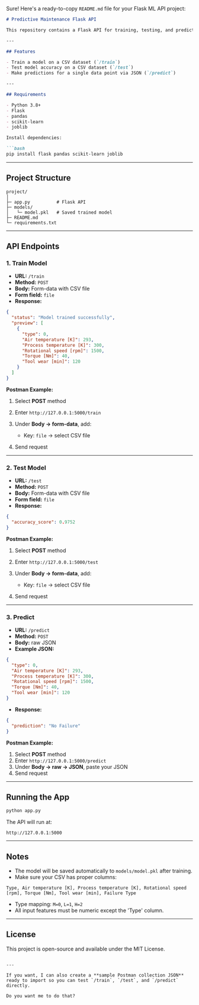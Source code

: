 Sure! Here's a ready-to-copy `README.md` file for your Flask ML API project:

````markdown
# Predictive Maintenance Flask API

This repository contains a Flask API for training, testing, and predicting machine failures using a **Logistic Regression** model. You can interact with the API via **Postman** or any HTTP client.

---

## Features

- Train a model on a CSV dataset (`/train`)
- Test model accuracy on a CSV dataset (`/test`)
- Make predictions for a single data point via JSON (`/predict`)

---

## Requirements

- Python 3.8+
- Flask
- pandas
- scikit-learn
- joblib

Install dependencies:

```bash
pip install flask pandas scikit-learn joblib
````

---

## Project Structure

```
project/
│
├─ app.py          # Flask API
├─ models/
│   └─ model.pkl   # Saved trained model
├─ README.md
└─ requirements.txt
```

---

## API Endpoints

### 1. Train Model

* **URL:** `/train`
* **Method:** `POST`
* **Body:** Form-data with CSV file
* **Form field:** `file`
* **Response:**

```json
{
  "status": "Model trained successfully",
  "preview": [
    {
      "type": 0,
      "Air temperature [K]": 293,
      "Process temperature [K]": 300,
      "Rotational speed [rpm]": 1500,
      "Torque [Nm]": 40,
      "Tool wear [min]": 120
    }
  ]
}
```

**Postman Example:**

1. Select **POST** method
2. Enter `http://127.0.0.1:5000/train`
3. Under **Body → form-data**, add:

   * Key: `file` → select CSV file
4. Send request

---

### 2. Test Model

* **URL:** `/test`
* **Method:** `POST`
* **Body:** Form-data with CSV file
* **Form field:** `file`
* **Response:**

```json
{
  "accuracy_score": 0.9752
}
```

**Postman Example:**

1. Select **POST** method
2. Enter `http://127.0.0.1:5000/test`
3. Under **Body → form-data**, add:

   * Key: `file` → select CSV file
4. Send request

---

### 3. Predict

* **URL:** `/predict`
* **Method:** `POST`
* **Body:** raw JSON
* **Example JSON:**

```json
{
  "type": 0,
  "Air temperature [K]": 293,
  "Process temperature [K]": 300,
  "Rotational speed [rpm]": 1500,
  "Torque [Nm]": 40,
  "Tool wear [min]": 120
}
```

* **Response:**

```json
{
  "prediction": "No Failure"
}
```

**Postman Example:**

1. Select **POST** method
2. Enter `http://127.0.0.1:5000/predict`
3. Under **Body → raw → JSON**, paste your JSON
4. Send request

---

## Running the App

```bash
python app.py
```

The API will run at:

```
http://127.0.0.1:5000
```

---

## Notes

* The model will be saved automatically to `models/model.pkl` after training.
* Make sure your CSV has proper columns:

```
Type, Air temperature [K], Process temperature [K], Rotational speed [rpm], Torque [Nm], Tool wear [min], Failure Type
```

* Type mapping: `M=0`, `L=1`, `H=2`
* All input features must be numeric except the 'Type' column.

---

## License

This project is open-source and available under the MIT License.

```

---

If you want, I can also create a **sample Postman collection JSON** ready to import so you can test `/train`, `/test`, and `/predict` directly.  

Do you want me to do that?
```
